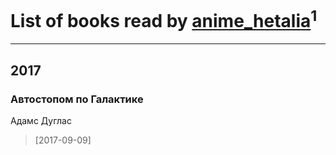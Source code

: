 # List of books read by [anime_hetalia](http://vk.com/id137961387)<sup>1</sup>
---

## 2017

### Автостопом по Галактике
Адамс Дуглас
> [2017-09-09] 



